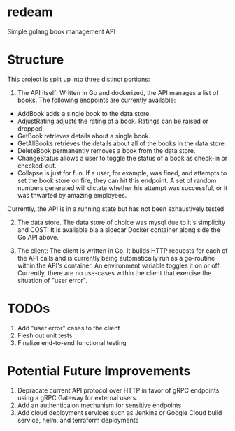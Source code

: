 # redeam
Simple golang book management API

# Structure
This project is split up into three distinct portions:
1.  The API itself:  Written in Go and dockerized, the API manages a list of books.
The following endpoints are currently available:
  - AddBook adds a single book to the data store.
  - AdjustRating adjusts the rating of a book.  Ratings can be raised or dropped.
  - GetBook retrieves details about a single book.
  - GetAllBooks retrieves the details about all of the books in the data store.
  - DeleteBook permanently removes a book from the data store.
  - ChangeStatus allows a user to toggle the status of a book as check-in or checked-out.
  - Collapse is just for fun.  If a user, for example, was fined, and attempts to set the book store on fire, they can hit this endpoint.
    A set of random numbers generated will dictate whether his attempt was successful, or it was thwarted by amazing employees.
    
Currently, the API is in a running state but has not been exhaustively tested.

2.  The data store.  The data store of choice was mysql due to it's simplicity and COST.  It is available bia a sidecar Docker container along side the Go API above.

3.  The client:  The client is written in Go.  It builds HTTP requests for each of the API calls and is currently being automatically run as
a go-routine within the API's container.  An environment variable toggles it on or off.  Currently, there are no use-cases within the client
that exercise the situation of "user error".

# TODOs
1.  Add "user error" cases to the client
2.  Flesh out unit tests
3.  Finalize end-to-end functional testing

# Potential Future Improvements
1.  Depracate current API protocol over HTTP in favor of gRPC endpoints using a gRPC Gateway for external users.
2.  Add an authenticaion mechanism for sensitive endpoints
3.  Add cloud deployment services such as Jenkins or Google Cloud build service, helm, and terraform deployments
